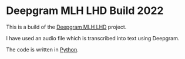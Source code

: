# Deepgram MLH LHD Build 2022

This is a build of the [Deepgram MLH LHD](https://deepgram.com/mlh-lhd/) project.

I have used an audio file which is transcribed into text using Deepgram.

The code is written in [Python](https://www.python.org/).